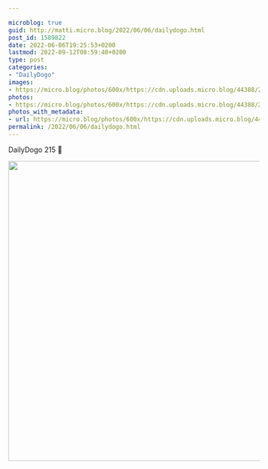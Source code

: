 ```yaml
---

microblog: true
guid: http://matti.micro.blog/2022/06/06/dailydogo.html
post_id: 1589822
date: 2022-06-06T19:25:53+0200
lastmod: 2022-09-12T08:59:40+0200
type: post
categories:
- "DailyDogo"
images:
- https://micro.blog/photos/600x/https://cdn.uploads.micro.blog/44388/2022/c8283e3c78.jpg
photos:
- https://micro.blog/photos/600x/https://cdn.uploads.micro.blog/44388/2022/c8283e3c78.jpg
photos_with_metadata:
- url: https://micro.blog/photos/600x/https://cdn.uploads.micro.blog/44388/2022/c8283e3c78.jpg
permalink: /2022/06/06/dailydogo.html
---
```

DailyDogo 215 🐶

<img src="/media/uploads/2022/c8283e3c78.jpg" width="600" height="600" alt="" />

